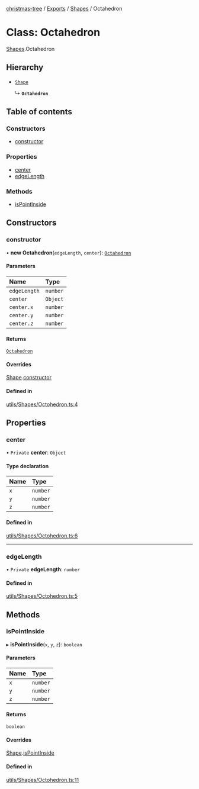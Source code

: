 [christmas-tree](../README.md) / [Exports](../modules.md) / [Shapes](../modules/Shapes.md) / Octahedron

# Class: Octahedron

[Shapes](../modules/Shapes.md).Octahedron

## Hierarchy

- [`Shape`](Shapes.Shape.md)

  ↳ **`Octahedron`**

## Table of contents

### Constructors

- [constructor](Shapes.Octahedron.md#constructor)

### Properties

- [center](Shapes.Octahedron.md#center)
- [edgeLength](Shapes.Octahedron.md#edgelength)

### Methods

- [isPointInside](Shapes.Octahedron.md#ispointinside)

## Constructors

### constructor

• **new Octahedron**(`edgeLength`, `center`): [`Octahedron`](Shapes.Octahedron.md)

#### Parameters

| Name | Type |
| :------ | :------ |
| `edgeLength` | `number` |
| `center` | `Object` |
| `center.x` | `number` |
| `center.y` | `number` |
| `center.z` | `number` |

#### Returns

[`Octahedron`](Shapes.Octahedron.md)

#### Overrides

[Shape](Shapes.Shape.md).[constructor](Shapes.Shape.md#constructor)

#### Defined in

[utils/Shapes/Octohedron.ts:4](https://github.com/justinfernald/christmas-tree-lights/blob/49c38ff/src/utils/Shapes/Octohedron.ts#L4)

## Properties

### center

• `Private` **center**: `Object`

#### Type declaration

| Name | Type |
| :------ | :------ |
| `x` | `number` |
| `y` | `number` |
| `z` | `number` |

#### Defined in

[utils/Shapes/Octohedron.ts:6](https://github.com/justinfernald/christmas-tree-lights/blob/49c38ff/src/utils/Shapes/Octohedron.ts#L6)

___

### edgeLength

• `Private` **edgeLength**: `number`

#### Defined in

[utils/Shapes/Octohedron.ts:5](https://github.com/justinfernald/christmas-tree-lights/blob/49c38ff/src/utils/Shapes/Octohedron.ts#L5)

## Methods

### isPointInside

▸ **isPointInside**(`x`, `y`, `z`): `boolean`

#### Parameters

| Name | Type |
| :------ | :------ |
| `x` | `number` |
| `y` | `number` |
| `z` | `number` |

#### Returns

`boolean`

#### Overrides

[Shape](Shapes.Shape.md).[isPointInside](Shapes.Shape.md#ispointinside)

#### Defined in

[utils/Shapes/Octohedron.ts:11](https://github.com/justinfernald/christmas-tree-lights/blob/49c38ff/src/utils/Shapes/Octohedron.ts#L11)
